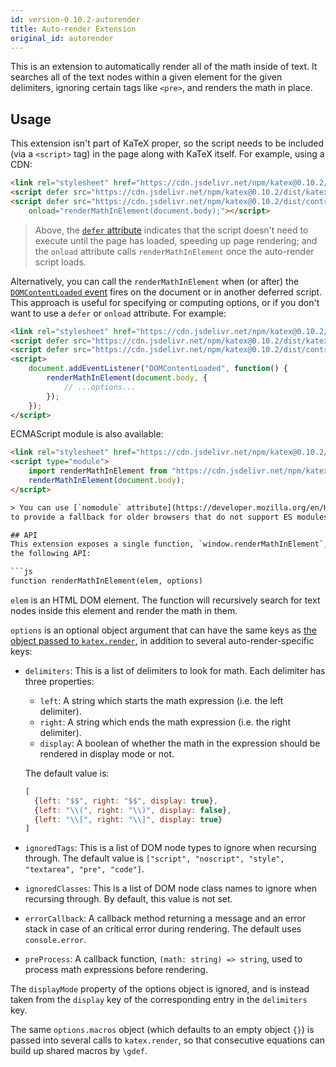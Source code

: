```yaml
---
id: version-0.10.2-autorender
title: Auto-render Extension
original_id: autorender
---
```

This is an extension to automatically render all of the math inside of text. It
searches all of the text nodes within a given element for the given delimiters,
ignoring certain tags like `<pre>`, and renders the math in place.

## Usage
This extension isn't part of KaTeX proper, so the script needs to be included
(via a `<script>` tag) in the page along with KaTeX itself.  For example,
using a CDN:

```html
<link rel="stylesheet" href="https://cdn.jsdelivr.net/npm/katex@0.10.2/dist/katex.min.css" integrity="sha384-yFRtMMDnQtDRO8rLpMIKrtPCD5jdktao2TV19YiZYWMDkUR5GQZR/NOVTdquEx1j" crossorigin="anonymous">
<script defer src="https://cdn.jsdelivr.net/npm/katex@0.10.2/dist/katex.min.js" integrity="sha384-9Nhn55MVVN0/4OFx7EE5kpFBPsEMZxKTCnA+4fqDmg12eCTqGi6+BB2LjY8brQxJ" crossorigin="anonymous"></script>
<script defer src="https://cdn.jsdelivr.net/npm/katex@0.10.2/dist/contrib/auto-render.min.js" integrity="sha384-kWPLUVMOks5AQFrykwIup5lo0m3iMkkHrD0uJ4H5cjeGihAutqP0yW0J6dpFiVkI" crossorigin="anonymous"
    onload="renderMathInElement(document.body);"></script>
```

> Above, the [`defer` attribute](https://developer.mozilla.org/en/HTML/Element/script#Attributes)
indicates that the script doesn't need to execute until the page has loaded,
speeding up page rendering; and the `onload` attribute calls
`renderMathInElement` once the auto-render script loads.

Alternatively, you can call the `renderMathInElement` when (or after) the
[`DOMContentLoaded` event](https://developer.mozilla.org/ko/docs/Web/Reference/Events/DOMContentLoaded)
fires on the document or in another deferred script.
This approach is useful for specifying or computing options, or if you don't
want to use a `defer` or `onload` attribute.
For example:

```html
<link rel="stylesheet" href="https://cdn.jsdelivr.net/npm/katex@0.10.2/dist/katex.min.css" integrity="sha384-yFRtMMDnQtDRO8rLpMIKrtPCD5jdktao2TV19YiZYWMDkUR5GQZR/NOVTdquEx1j" crossorigin="anonymous">
<script defer src="https://cdn.jsdelivr.net/npm/katex@0.10.2/dist/katex.min.js" integrity="sha384-9Nhn55MVVN0/4OFx7EE5kpFBPsEMZxKTCnA+4fqDmg12eCTqGi6+BB2LjY8brQxJ" crossorigin="anonymous"></script>
<script defer src="https://cdn.jsdelivr.net/npm/katex@0.10.2/dist/contrib/auto-render.min.js" integrity="sha384-kWPLUVMOks5AQFrykwIup5lo0m3iMkkHrD0uJ4H5cjeGihAutqP0yW0J6dpFiVkI" crossorigin="anonymous"></script>
<script>
    document.addEventListener("DOMContentLoaded", function() {
        renderMathInElement(document.body, {
            // ...options...
        });
    });
</script>
```

ECMAScript module is also available:
```html
<link rel="stylesheet" href="https://cdn.jsdelivr.net/npm/katex@0.10.2/dist/katex.min.css" integrity="sha384-yFRtMMDnQtDRO8rLpMIKrtPCD5jdktao2TV19YiZYWMDkUR5GQZR/NOVTdquEx1j" crossorigin="anonymous">
<script type="module">
    import renderMathInElement from "https://cdn.jsdelivr.net/npm/katex@0.10.2/dist/contrib/auto-render.mjs";
    renderMathInElement(document.body);
</script>

> You can use [`nomodule` attribute](https://developer.mozilla.org/en/HTML/Element/script#Attributes)
to provide a fallback for older browsers that do not support ES modules. -->

## API
This extension exposes a single function, `window.renderMathInElement`, with
the following API:

```js
function renderMathInElement(elem, options)
```

`elem` is an HTML DOM element. The function will recursively search for text
nodes inside this element and render the math in them.

`options` is an optional object argument that can have the same keys as [the
object passed to `katex.render`](https://github.com/KaTeX/KaTeX/#rendering-options),
in addition to several auto-render-specific keys:

- `delimiters`: This is a list of delimiters to look for math. Each delimiter
  has three properties:

    - `left`: A string which starts the math expression (i.e. the left delimiter).
    - `right`: A string which ends the math expression (i.e. the right delimiter).
    - `display`: A boolean of whether the math in the expression should be
      rendered in display mode or not.

  The default value is:

  ```js
  [
    {left: "$$", right: "$$", display: true},
    {left: "\\(", right: "\\)", display: false},
    {left: "\\[", right: "\\]", display: true}
  ]
  ```

- `ignoredTags`: This is a list of DOM node types to ignore when recursing
  through. The default value is
  `["script", "noscript", "style", "textarea", "pre", "code"]`.

- `ignoredClasses`: This is a list of DOM node class names to ignore when
  recursing through. By default, this value is not set.

- `errorCallback`: A callback method returning a message and an error stack
  in case of an critical error during rendering. The default uses `console.error`.

- `preProcess`: A callback function, `(math: string) => string`, used to process
  math expressions before rendering.

The `displayMode` property of the options object is ignored, and is
instead taken from the `display` key of the corresponding entry in the
`delimiters` key.

The same `options.macros` object (which defaults to an empty object `{}`)
is passed into several calls to `katex.render`, so that consecutive equations
can build up shared macros by `\gdef`.
